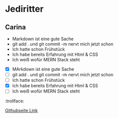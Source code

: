 # Jediritter
## Carina
<ul>
    <li>Markdown ist eine gute Sache</li>
    <li>git add . und git commit -m nervt mich jetzt schon</li>
    <li>Ich hatte schon Frühstück</li>
    <li>Ich habe bereits Erfahrung mit Html & CSS</li>
    <li>Ich weiß wofür MERN Stack steht</li>
</ul>

- [x] MArkdown ist eine gute Sache
- [ ] git  add . und git commit -m nervt mich jetzt schon 
- [ ] Ich hatte schon Frühstück
- [x] Ich habe bereits Erfahrung mit Html & CSS
- [ ] Ich weiß wofür MERN Stack steht

:trollface:

[Githubseite Link](https://github.com/euerName)

